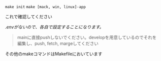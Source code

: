 ```make init```
```make [mack, win, linux]-app```

これで確認してください

*.envがないので、各自で設定することになります。*

>mainに直接pushしないでください。developを用意しているのでそれを編集し、push, fetch, margeしてください

その他のmakeコマンドはMakefileにおいています